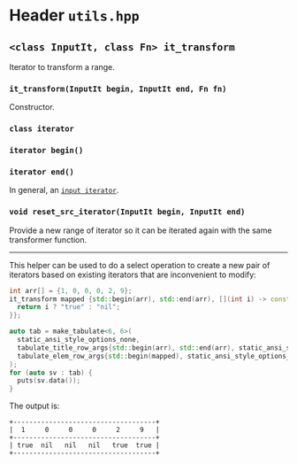# Header `utils.hpp`

## `<class InputIt, class Fn> it_transform`

Iterator to transform a range.

### `it_transform(InputIt begin, InputIt end, Fn fn)`

Constructor.

### `class iterator`
### `iterator begin()`
### `iterator end()`

In general, an [`input iterator`](https://en.cppreference.com/w/cpp/named_req/InputIterator).

### `void reset_src_iterator(InputIt begin, InputIt end)`

Provide a new range of iterator so it can be iterated again with the same transformer function.

<hr />

This helper can be used to do a select operation to create a new pair of iterators based on existing iterators that are inconvenient to modify:
```cpp
int arr[] = {1, 0, 0, 0, 2, 9};
it_transform mapped {std::begin(arr), std::end(arr), [](int i) -> const char * {
  return i ? "true" : "nil";
}};

auto tab = make_tabulate<6, 6>(
  static_ansi_style_options_none,
  tabulate_title_row_args{std::begin(arr), std::end(arr), static_ansi_style_options_none},
  tabulate_elem_row_args{std::begin(mapped), static_ansi_style_options_none}
);
for (auto sv : tab) {
  puts(sv.data());
}
```

The output is:
```
+------------------------------------+
|  1     0     0     0     2     9   |
+------------------------------------+
| true  nil   nil   nil   true  true |
+------------------------------------+
```
